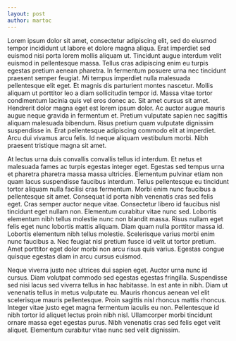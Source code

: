 ```yaml
---
layout: post
author: martoc
---
```

Lorem ipsum dolor sit amet, consectetur adipiscing elit, sed do eiusmod tempor incididunt ut labore et dolore magna aliqua. Erat imperdiet sed euismod nisi porta lorem mollis aliquam ut. Tincidunt augue interdum velit euismod in pellentesque massa. Tellus cras adipiscing enim eu turpis egestas pretium aenean pharetra. In fermentum posuere urna nec tincidunt praesent semper feugiat. Mi tempus imperdiet nulla malesuada pellentesque elit eget. Et magnis dis parturient montes nascetur. Mollis aliquam ut porttitor leo a diam sollicitudin tempor id. Massa vitae tortor condimentum lacinia quis vel eros donec ac. Sit amet cursus sit amet. Hendrerit dolor magna eget est lorem ipsum dolor. Ac auctor augue mauris augue neque gravida in fermentum et. Pretium vulputate sapien nec sagittis aliquam malesuada bibendum. Risus pretium quam vulputate dignissim suspendisse in. Erat pellentesque adipiscing commodo elit at imperdiet. Arcu dui vivamus arcu felis. Id neque aliquam vestibulum morbi. Nibh praesent tristique magna sit amet.

At lectus urna duis convallis convallis tellus id interdum. Et netus et malesuada fames ac turpis egestas integer eget. Egestas sed tempus urna et pharetra pharetra massa massa ultricies. Elementum pulvinar etiam non quam lacus suspendisse faucibus interdum. Tellus pellentesque eu tincidunt tortor aliquam nulla facilisi cras fermentum. Morbi enim nunc faucibus a pellentesque sit amet. Consequat id porta nibh venenatis cras sed felis eget. Cras semper auctor neque vitae. Consectetur libero id faucibus nisl tincidunt eget nullam non. Elementum curabitur vitae nunc sed. Lobortis elementum nibh tellus molestie nunc non blandit massa. Risus nullam eget felis eget nunc lobortis mattis aliquam. Diam quam nulla porttitor massa id. Lobortis elementum nibh tellus molestie. Scelerisque varius morbi enim nunc faucibus a. Nec feugiat nisl pretium fusce id velit ut tortor pretium. Amet porttitor eget dolor morbi non arcu risus quis varius. Egestas congue quisque egestas diam in arcu cursus euismod.

Neque viverra justo nec ultrices dui sapien eget. Auctor urna nunc id cursus. Diam volutpat commodo sed egestas egestas fringilla. Suspendisse sed nisi lacus sed viverra tellus in hac habitasse. In est ante in nibh. Diam ut venenatis tellus in metus vulputate eu. Mauris rhoncus aenean vel elit scelerisque mauris pellentesque. Proin sagittis nisl rhoncus mattis rhoncus. Integer vitae justo eget magna fermentum iaculis eu non. Pellentesque id nibh tortor id aliquet lectus proin nibh nisl. Ullamcorper morbi tincidunt ornare massa eget egestas purus. Nibh venenatis cras sed felis eget velit aliquet. Elementum curabitur vitae nunc sed velit dignissim.

